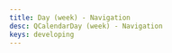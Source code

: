 ```yaml
---
title: Day (week) - Navigation
desc: QCalendarDay (week) - Navigation
keys: developing
---
```


<example-viewer
  title="Navigation"
  file="WeekNavigation"
  codepen-title="QCalendarDay"
/>
